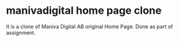 # manivadigital home page clone
It is a clone of Maniva Digital AB original Home Page. Done as part of assignment.
